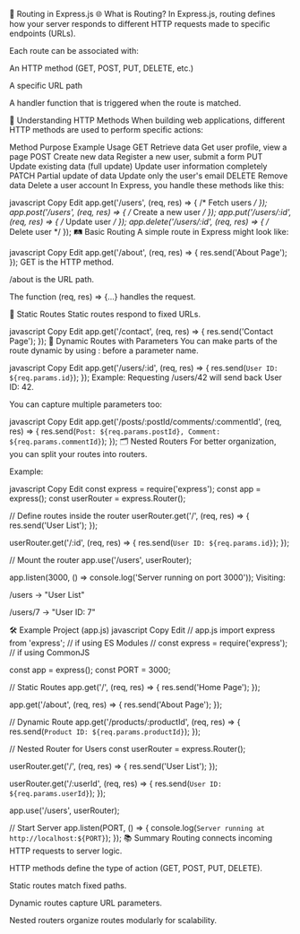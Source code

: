 🚏 Routing in Express.js
🌐 What is Routing?
In Express.js, routing defines how your server responds to different HTTP requests made to specific endpoints (URLs).

Each route can be associated with:

An HTTP method (GET, POST, PUT, DELETE, etc.)

A specific URL path

A handler function that is triggered when the route is matched.

🧭 Understanding HTTP Methods
When building web applications, different HTTP methods are used to perform specific actions:


Method	Purpose	Example Usage
GET	Retrieve data	Get user profile, view a page
POST	Create new data	Register a new user, submit a form
PUT	Update existing data (full update)	Update user information completely
PATCH	Partial update of data	Update only the user's email
DELETE	Remove data	Delete a user account
In Express, you handle these methods like this:

javascript
Copy
Edit
app.get('/users', (req, res) => { /* Fetch users */ });
app.post('/users', (req, res) => { /* Create a new user */ });
app.put('/users/:id', (req, res) => { /* Update user */ });
app.delete('/users/:id', (req, res) => { /* Delete user */ });
🛤️ Basic Routing
A simple route in Express might look like:

javascript
Copy
Edit
app.get('/about', (req, res) => {
  res.send('About Page');
});
GET is the HTTP method.

/about is the URL path.

The function (req, res) => {...} handles the request.

📍 Static Routes
Static routes respond to fixed URLs.

javascript
Copy
Edit
app.get('/contact', (req, res) => {
  res.send('Contact Page');
});
🧩 Dynamic Routes with Parameters
You can make parts of the route dynamic by using : before a parameter name.

javascript
Copy
Edit
app.get('/users/:id', (req, res) => {
  res.send(`User ID: ${req.params.id}`);
});
Example:
Requesting /users/42 will send back User ID: 42.

You can capture multiple parameters too:

javascript
Copy
Edit
app.get('/posts/:postId/comments/:commentId', (req, res) => {
  res.send(`Post: ${req.params.postId}, Comment: ${req.params.commentId}`);
});
🗂️ Nested Routers
For better organization, you can split your routes into routers.

Example:

javascript
Copy
Edit
const express = require('express');
const app = express();
const userRouter = express.Router();

// Define routes inside the router
userRouter.get('/', (req, res) => {
  res.send('User List');
});

userRouter.get('/:id', (req, res) => {
  res.send(`User ID: ${req.params.id}`);
});

// Mount the router
app.use('/users', userRouter);

app.listen(3000, () => console.log('Server running on port 3000'));
Visiting:

/users → "User List"

/users/7 → "User ID: 7"

🛠️ Example Project (app.js)
javascript
Copy
Edit
// app.js
import express from 'express';  // if using ES Modules
// const express = require('express'); // if using CommonJS

const app = express();
const PORT = 3000;

// Static Routes
app.get('/', (req, res) => {
  res.send('Home Page');
});

app.get('/about', (req, res) => {
  res.send('About Page');
});

// Dynamic Route
app.get('/products/:productId', (req, res) => {
  res.send(`Product ID: ${req.params.productId}`);
});

// Nested Router for Users
const userRouter = express.Router();

userRouter.get('/', (req, res) => {
  res.send('User List');
});

userRouter.get('/:userId', (req, res) => {
  res.send(`User ID: ${req.params.userId}`);
});

app.use('/users', userRouter);

// Start Server
app.listen(PORT, () => {
  console.log(`Server running at http://localhost:${PORT}`);
});
📚 Summary
Routing connects incoming HTTP requests to server logic.

HTTP methods define the type of action (GET, POST, PUT, DELETE).

Static routes match fixed paths.

Dynamic routes capture URL parameters.

Nested routers organize routes modularly for scalability.
